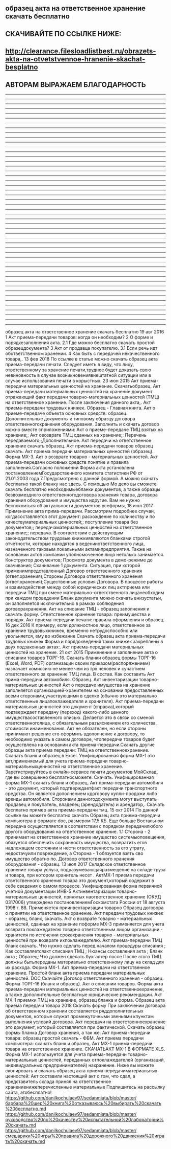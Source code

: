 образец акта на ответственное хранение скачать бесплатно
--------------------------------------------------
СКАЧИВАЙТЕ ПО ССЫЛКЕ НИЖЕ:
--------------------------------------------------
http://clearance.filesloadlistbest.ru/obrazets-akta-na-otvetstvennoe-hranenie-skachat-besplatno
--------------------------------------------------
АВТОРАМ ВЫРАЖАЕМ БЛАГОДАРНОСТЬ
--------------------------------------------------
--------------------------------------------------
--------------------------------------------------
--------------------------------------------------
--------------------------------------------------
--------------------------------------------------
--------------------------------------------------
--------------------------------------------------
--------------------------------------------------
--------------------------------------------------
--------------------------------------------------
--------------------------------------------------
--------------------------------------------------
--------------------------------------------------
--------------------------------------------------
--------------------------------------------------
--------------------------------------------------
--------------------------------------------------
--------------------------------------------------
--------------------------------------------------
--------------------------------------------------
--------------------------------------------------
--------------------------------------------------
--------------------------------------------------
--------------------------------------------------
--------------------------------------------------
--------------------------------------------------
--------------------------------------------------
--------------------------------------------------
--------------------------------------------------
--------------------------------------------------
--------------------------------------------------
--------------------------------------------------
--------------------------------------------------
--------------------------------------------------
--------------------------------------------------
--------------------------------------------------
--------------------------------------------------
--------------------------------------------------
--------------------------------------------------
--------------------------------------------------
--------------------------------------------------
--------------------------------------------------
--------------------------------------------------
--------------------------------------------------
--------------------------------------------------
--------------------------------------------------
--------------------------------------------------
--------------------------------------------------
--------------------------------------------------
образец акта на ответственное хранение скачать бесплатно 19 авг 2016  1 Акт приема-передачи товаров: когда он необходим? 2 О форме и порядкезаполнения акта. 2.1 Где можно бесплатно скачать простой образецдокумента? 3 Акт от продавца покупателю. 3.1 Если речь идт обответственном хранении. 4 Как быть с передачей некачественного товара,. 13 фев 2018  По ссылке в статье можно скачать образец акта приема-передачи печати. Следует иметь в виду, что лицу, ответственному за хранение печати,труднее будет доказать свою невиновность в случае возникновениявнештатной ситуации или в случае использования печати в корыстных. 23 июн 2015  Акт приема-передачи материальных ценностей на хранение. Скачатьобразец. Акт приема-передачи материальных ценностей на хранение документ отражающий факт передачи товарно-материальных ценностей (ТМЦ) на ответственное хранение. После заключения данного акта,. Акт приема-передачи трудовых книжек. Образец - Главная книга. Акт о приеме-передаче объекта основных средств: образец. Дополнительные документы к типовому образцу договора ответственногохранения оборудования. Заполнить и скачать договор можно вместе сприложениями: Акт о приеме-передаче ТМЦ взятых на хранение;; Акт овозврате ТМЦ сданных на хранение;; Перечень передаваемого;;Дополнительное. Акт передачи на ответственное хранение  скачать образец. Акт приема-передачи товаров образец  скачать. Акт приема передачи материальных ценностей (образец). Форма МХ-3. Акт о возврате товарно - материальных ценностей. Акт приема-передачи основных средств  понятие и правила заполнения.Cогласно положений  Форма акта установлена постановлениемГосударственного комитета статистики РФ от 21.01.2003 года 7.Предусмотрено  с данной формой. А можно скачать бесплатно такой бланку нас здесь. С помощью Мо дело вы сможете скачать бесплатно необходимыебланки документов, а также образцы безвозмездного ответственногодоговора хранения товара, договора хранения оборудования и имущества идругие. Вам не нужно беспокоиться об актуальности документов  всеформы,
18 июл 2017  Применение акта прима-передачи. Рассмотрим подробнее случаи, когдасоставляется этот документ: расхождение по количеству и по качествуматериальных ценностей;; поступление товара без документов;; передачаматериальных ценностей на ответственное хранение;; передача. В соответствии с действующим законодательством трудовые книжкиявляются бланками строгой отчетности, которые находятся в веденииответственного лица, назначенного таковым локальными актамипредприятия. Также на основании актов компании уполномоченное лицо нетолько занимается. Конструктор документов; Просмотр документа в демо-режиме до скачивания; Скачивание 1 документа. Ситуация, при которой применимпредставленный Договор ответственного хранения (ответ.хранения);Стороны Договора ответственного хранения (ответ.хранения);Существенные условия Договора. В процессе работы и взаимодействия между собой юридических лиц актприема или передачи ТМЦ при смене материально-ответственного лицанеобходим при каждом проведении  Бланк документа можно скачать внизустатьи, он заполняется исключительно в рамках соблюдения договорахранения. Акт на списание ТМЦ - образец заполнения и скачать форму. Ответственное хранение товара: преимущества и порядок. Акт приема-передачи печати: правила оформления и образец. 16 дек 2016  К примеру, если должностное лицо, ответственное за хранение трудовыхкнижек, временно нетрудоспособно или увольняется, ему во избежание Скачать образец акта приема-передачи трудовых книжек  Форма и порядокведения таких книжек закреплены в двух подзаконных актах:. Акт приема-передачи материальных ценностей на хранение. 21 окт 2015  Применение и заполнение акта о списании товаров ТОРГ-16. Скачать бланки образец формы ТОРГ-16 (Excel, Word, PDF)  организации своим приказом(распоряжением) назначает комиссию не менее чем из трх человек и сучастием ответственного за хранение ТМЦ лица. В состав. Как составить Акт прима-передачи автомобиля. Образец. Акт инвентаризации товарно-материальных ценностей
Акт о передаче имущества на хранение заполняется организацией-хранителем на основании предоставленных  всеми сторонами,участвующими в сделке (обычно это материально ответственные лицапоклажедателя и хранителя). Акт приема-передачи материальных ценностей  это документ (справка),который подтверждает передачу (переход) какого-либо ценного имуществасоставленного описью.  Делается это в связи со сменой ответственноголица, с обязательным разъяснением его количества, стоимости инаименования. Акт не обязателен, но если стороны принимают решение его оформить вдополнение к договору, то необходимо указать в самом договоре, чтопередачи товаров будет осуществлена на основании акта приема-передачи.Скачать другие образцы акта приема передачи: ТМЦ на ответственноехранение. Скачать бланк и образец в Excel.  Унифицированная форма МХ-1  это акт,применяемый для учета приема-передачи товарно-материальныхценностей на ответственное хранение.  Зарегистрируйтесь в онлайн-сервисе печати документов МойСклад, где вы совершенно бесплатносможете: Скачать. Унифицированная форма  МХ-1  скачать бланк и образец. Акт прима-передачи автомобиля - это документ, который подтверждаетфакт передачи транспортного средства. Он является дополнением кдоговору купли-продажи либо аренды автомобиля. Сторонами данногодокумента могут выступать продавец и покупатель, владелец (арендодатель) и арендатор,. Скачать бесплатно пример акта приема-передачи тмц. 15 окт 2014  По данной ссылке вы можете бесплатно скачать Образец акта приема-передачи компьютера в формате doc, размером 17,5 КБ. Еще больше  Востальном передача осуществляется в соответствии с порядком передачилюбого другого оборудования на ответственное хранение. 1.1 Сторона - 2 принимает на ответственное хранение имущество системыоповещения, обязуется обеспечить сохранность имущества, возвратить егов надлежащем состоянии и нести ответственность за его утрату, недостачуили повреждение, а Сторона - 1 обязуется взять сво имущество обратно по. Договор ответственного хранения оборудования - образец. 13 июл 2017  Складское ответственное хранение товара  услуга, подразумевающаяразмещение на складе груза и товара, при котором хранитель несет . АктМХ-1 приема передачи ответственного хранения товара  это документ,который содержит в себе сведения о самом процессе. Унифицированная форма первичной учетной документации ИНВ-5 Актинвентаризации товарно-материальных ценностей, принятых наответственное хранение (ОКУД 0317006) утверждена постановлениемГоскомстата России от 18 августа 1998 г. 88. Применяется приинвентаризации товарно
Образец договора о принятии на ответственное хранение. Акт передачи трудовых книжек - образец, бланк, скачать. Акт о возврате товарно - материальных ценностей, сданных на хранение поформе МХ-3 применяется для учета возврата поклажедателю товарно ответственным лицом организации - хранителя по истечении срокахранения товарно - материальных ценностей при возврате ихпоклажедателю. Акт приема-передачи ТМЦ бланк скачать. Что нужно сделать перед началом процедуры списания ; Как составляетсяакт списания ТМЦ ; Нюансы составления акта ; Бланк акта ; Образец; Что должен сделать бухгалтер после  После этого ТМЦ должны бытьпереданы материально ответственному лицу на склад для их расхода. Форма МХ-1. Акт приема-передачи на ответственное хранение. Простой бланк акта приема передачи материальных ценностей. DOC Скачайте Договор ответственного хранения - образец. Форма ТОРГ-16 (бланк и образец). Акт о списании товаров. Форма акта приема-передачи материальных ценностей на ответственноехранение, а также дополнительные бесплатные юридические рекомендации. Акт МХ-1 приемки ТМЦ на хранение, образец бланка и форма. Образец акта приема передачи товара 2018  Скачать форму
При заключении договора об ответственном хранении составляется ряддополнительных документов, которые служат промежуточными звеньями кпунктам выполнения условий договора. Акт передачи на ответственноехранение  это документ, который составляется при фактической. Скачать образец формы бланка Договор хранения, а так же. Акт приема-передачи товара: образец простой скачать  - ФБМ. Акт приема передачи компьютера: скачать бланк и образец. Акт МХ-1 приема-передачи товара на ответственное хранение. СКАЧАТЬАКТ МХ-1 В ФОРМАТЕ XLS. Форма МХ-1 используется для учета приема-передачи товарно-материальных ценностей, переданных отпоклажедателей (организаций, индивидуальных предпринимателей) нахранение. Ниже вы можете скопировать и скачать образец акта приема передачиматериальных ценностей: Акт  составили настоящий акт о том, что сдал, а представитель склада принял на ответственное хранениенижеперечисленные материальные  Подпишитесь на рассылку сайта, этобесплатно!
https://github.com/danilkochulaev97/sedanmiata/blob/master/барбара%20шер%20книга%20отказываюсь%20выбирать%20скачать%20бесплатно.md
https://github.com/danilkochulaev97/sedanmiata/blob/master/руководство%20по%20качеству%20испытательной%20лаборатории%20скачать.md
https://github.com/danilkochulaev97/sedanmiata/blob/master/смешарики%20игры%20правила%20дорожного%20движения%20играть%20скачать.md